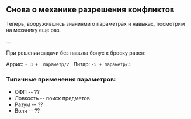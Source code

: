 ## Снова о механике разрешения конфликтов

Теперь, вооружившись знаниями о параметрах и навыках, посмотрим на механику еще раз.

...

При решении задачи без навыка бонус к броску равен:

Аррис: `- 3 +  параметр/2 `
Литар: `-5 + параметр/3 `

### Типичные применения параметров:

- ОФП -- ??
- Ловкость -- поиск предметов
- Разум -- ??
- Воля -- ??
